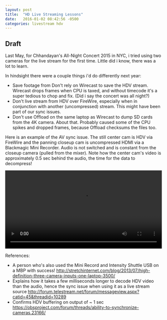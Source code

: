 ```yaml
---
layout: post
title:  "HD Live Streaming Lessons"
date:   2016-01-02 08:42:56 -0500
categories: livestream hdv
---
```

## Draft

Last May, for Chhandayan's All-Night Concert 2015 in NYC, i tried using two cameras for the live stream for the first time. Little did i know, there was a lot to learn.

In hindsight there were a couple things i'd do differently next year:
* Save footage from Don't rely on Wirecast to save the HDV stream. Wirecast drops frames when CPU is taxed, and without timecode it's a super tedious to chop and fix. (Did i say the concert was all night?)
* Don't live stream from HDV over FireWire, especially when in conjunction with another (uncompressed) stream. This might have been part of our sync issues.
* Don't use Offload on the same laptop as Wirecast to dump SD cards from the 4K camera. About that. Probably caused some of the CPU spikes and dropped frames, because Offload checksums the files too.

Here is an example of the AV sync issue. The still center cam is HDV via FireWire and the panning closeup cam is uncompressed HDMI via a Blackmagic Mini Recorder. Audio is not switched and is constant from the closeup camera (pulled from the mixer). Note how the center cam's video is approximately 0.5 sec behind the audio, the time for the data to decompress!

<video width="100%" controls>
  <source src="{{ site.url }}/assets/videos/Live_Streaming_HDV_A_V_Sync_Issue_Example-SD.mp4" type="video/mp4">
Your browser does not support the video tag. Please use a browser that supports HTML5 to view the video.
</video>


References:
* A person who's also used the Mini Record and Intensity Shuttle USB on a MBP with success! http://stretchinternet.com/blog/2013/07/high-definition-three-camera-inputs-one-laptop-3500/
* Explains how it takes a few milliseconds longer to decode HDV video than the audio, hence the sync issue when using it as a live stream source http://forum.telestream.net/forum/messageview.aspx?catid=45&threadid=10289
* Confirms HDV buffering on output of ~ 1 sec https://obsproject.com/forum/threads/ability-to-synchronize-cameras.23166/